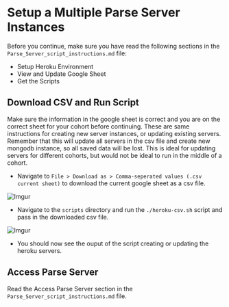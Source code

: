 # Setup a Multiple Parse Server Instances

Before you continue, make sure you have read the following sections in the `Parse_Server_script_instructions.md` file:

* Setup Heroku Environment
* View and Update Google Sheet
* Get the Scripts

## Download CSV and Run Script

Make sure the information in the google sheet is correct and you are on the correct sheet for your cohort before continuing. These are same instructions for creating new server instances, or updating existing servers. Remember that this will update all servers in the csv file and create new mongodb instance, so all saved data will be lost. This is ideal for updating servers for different cohorts, but would not be ideal to run in the middle of a cohort.

* Navigate to `File > Download as > Comma-seperated values (.csv current sheet)` to download the current google sheet as a csv file.

![Imgur](http://i.imgur.com/n1iRPYu.png)

* Navigate to the `scripts` directory and run the `./heroku-csv.sh` script and pass in the downloaded csv file.

![Imgur](http://i.imgur.com/QD3CN99.png) 

* You should now see the ouput of the script creating or updating the heroku servers.

## Access Parse Server

Read the Access Parse Server section in the `Parse_Server_script_instructions.md` file.